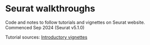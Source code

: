 # Seurat walkthroughs
Code and notes to follow tutorials and vignettes on Seurat website. Commenced Sep 2024 (Seurat v5.1.0)

Tutorial sources:
[Introductory vignettes](https://satijalab.org/seurat/articles/get_started_v5_new)
